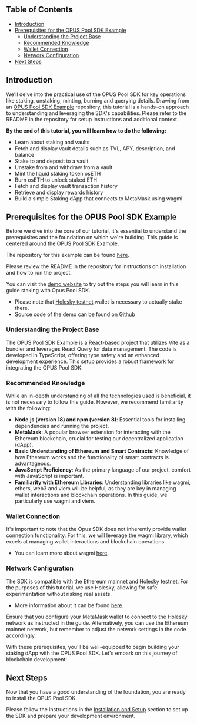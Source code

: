 ## Table of Contents
-   [Introduction](#introduction)
-   [Prerequisites for the OPUS Pool SDK Example](#prerequisites-for-the-opus-pool-sdk-example)
    -   [Understanding the Project Base](#understanding-the-project-base)
    -   [Recommended Knowledge](#recommended-knowledge)
    -   [Wallet Connection](#wallet-connection)
    -   [Network Configuration](#network-configuration)
-   [Next Steps](#next-steps)

## Introduction

We'll delve into the practical use of the OPUS Pool SDK for key operations like staking, unstaking, minting, burning and querying details. Drawing from an [OPUS Pool SDK Example][opus-pool-example] repository, this tutorial is a hands-on approach to understanding and leveraging the SDK's capabilities.
Please refer to the README in the repository for setup instructions and additional context.

**By the end of this tutorial, you will learn how to do the following:**

-   Learn about staking and vaults
-   Fetch and display vault details such as TVL, APY, description, and balance
-   Stake to and deposit to a vault
-   Unstake from and withdraw from a vault
-   Mint the liquid staking token osETH
-   Burn osETH to unlock staked ETH
-   Fetch and display vault transaction history
-   Retrieve and display rewards history
-   Build a simple Staking dApp that connects to MetaMask using wagmi

## Prerequisites for the OPUS Pool SDK Example

Before we dive into the core of our tutorial, it's essential to understand the prerequisites and the foundation on which we're building. This guide is centered around the OPUS Pool SDK Example. 

The repository for this example can be found [here][opus-pool-example]. 

Please review the README in the repository for instructions on installation and how to run the project. 

You can visit the [demo website](https://chorusone.github.io/opus-pool-demo/) to try out the steps you will learn in this guide staking with Opus Pool SDK. 
-   Please note that [Holesky testnet](https://github.com/eth-clients/holesky) wallet is necessary to actually stake there.
-   Source code of the demo can be found [on Github](https://github.com/chorusOne/opus-pool-demo)

### Understanding the Project Base

The OPUS Pool SDK Example is a React-based project that utilizes Vite as a bundler and leverages React Query for data management. The code is developed in TypeScript, offering type safety and an enhanced development experience. This setup provides a robust framework for integrating the OPUS Pool SDK.

### Recommended Knowledge

While an in-depth understanding of all the technologies used is beneficial, it is not necessary to follow this guide. However, we recommend familiarity with the following:

-   **Node.js (version 18) and npm (version 8)**: Essential tools for installing dependencies and running the project.
-   **MetaMask**: A popular browser extension for interacting with the Ethereum blockchain, crucial for testing our decentralized application (dApp).
-   **Basic Understanding of Ethereum and Smart Contracts**: Knowledge of how Ethereum works and the functionality of smart contracts is advantageous.
-   **JavaScript Proficiency**: As the primary language of our project, comfort with JavaScript is important.
-   **Familiarity with Ethereum Libraries**: Understanding libraries like wagmi, ethers, web3 and viem will be helpful, as they are key in managing wallet interactions and blockchain operations. In this guide, we particularly use wagmi and viem.

### Wallet Connection

It's important to note that the Opus SDK does not inherently provide wallet connection functionality. For this, we will leverage the wagmi library, which excels at managing wallet interactions and blockchain operations. 
-   You can learn more about wagmi [here][wagmi].

### Network Configuration

The SDK is compatible with the Ethereum mainnet and Holesky testnet. For the purposes of this tutorial, we use Holesky, allowing for safe experimentation without risking real assets. 
-   More information about it can be found [here][holesky]. 

Ensure that you configure your MetaMask wallet to connect to the Holesky network as instructed in the guide. Alternatively, you can use the Ethereum mainnet network, but remember to adjust the network settings in the code accordingly.

With these prerequisites, you'll be well-equipped to begin building your staking dApp with the OPUS Pool SDK. Let's embark on this journey of blockchain development!

## Next Steps

Now that you have a good understanding of the foundation, you are ready to install the OPUS Pool SDK. 

Please follow the instructions in the [Installation and Setup][installation] section to set up the SDK and prepare your development environment.

[opus-pool-example]: https://github.com/ChorusOne/opus-pool-demo
[wagmi]: https://wagmi.sh
[holesky]: https://github.com/eth-clients/holesky
[installation]: ./1-installation.md

